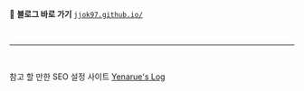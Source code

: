 📎 **블로그 바로 가기**
[`jjok97.github.io/`](https://jjok97.github.io/)

<br>

---

<br>

참고 할 만한 SEO 설정 사이트
[Yenarue's Log](https://yenarue.github.io/tip/2020/04/30/Search-SEO/#%EB%84%A4%EC%9D%B4%EB%B2%84-naver)
